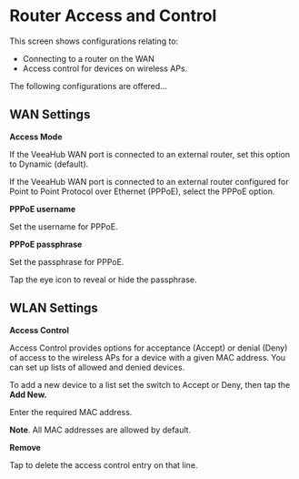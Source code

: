 # Router Access and Control

This screen shows configurations relating to:
- Connecting to a router on the WAN
- Access control for devices on wireless APs.

The following configurations are offered...

## WAN Settings

**Access Mode**

If the VeeaHub WAN port is connected to an external router, set this option to Dynamic (default).

If the VeeaHub WAN port is connected to an external router configured for Point to Point Protocol over Ethernet (PPPoE), select the PPPoE option.

**PPPoE username**

Set the username for PPPoE.

**PPPoE passphrase**

Set the passphrase for PPPoE.

Tap the eye icon to reveal or hide the passphrase.

## WLAN Settings

**Access Control**

Access Control provides options for acceptance (Accept) or denial (Deny) of access to the wireless APs for a device with a given MAC address. You can set up lists of allowed and denied devices.

To add a new device to a list set the switch to Accept or Deny, then tap the **Add New.**

Enter the required MAC address.

**Note**. All MAC addresses are allowed by default.

**Remove**

Tap to delete the access control entry on that line.


